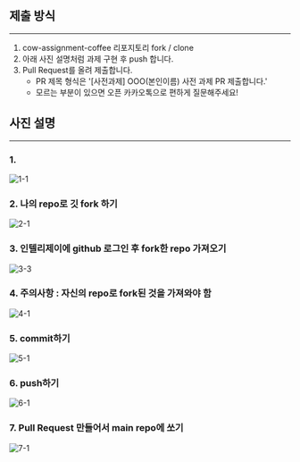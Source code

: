 ## 제출 방식

---

1. cow-assignment-coffee 리포지토리 fork / clone
2. 아래 사진 설명처럼 과제 구현 후 push 합니다.
3. Pull Request를 올려 제출합니다.
    * PR 제목 형식은 '[사전과제] OOO(본인이름) 사전 과제 PR 제출합니다.'
    * 모르는 부분이 있으면 오픈 카카오톡으로 편하게 질문해주세요!

## 사진 설명

---

### 1.

![1-1](https://github.com/user-attachments/assets/6c9978b6-482e-4f15-af74-11f48b4182c9)

### 2. 나의 repo로 깃 fork 하기

![2-1](https://github.com/user-attachments/assets/553c7026-6f3a-4739-95b7-c9036b336fdf)

### 3. 인텔리제이에 github 로그인 후 fork한 repo 가져오기

![3-3](https://github.com/user-attachments/assets/2c5b84ed-9b5f-4f67-a3ef-1dbbefa6676d)

### 4. 주의사항 : 자신의 repo로 fork된 것을 가져와야 함

![4-1](https://github.com/user-attachments/assets/d8bffdcd-40c2-4edd-97fc-63df74ce964b)

### 5. commit하기

![5-1](https://github.com/user-attachments/assets/c690c09d-9274-4717-93f9-90684cbc43f3)

### 6. push하기

![6-1](https://github.com/user-attachments/assets/dd2fc26f-e379-49b5-9f7b-f92f7b5692f8)

### 7. Pull Request 만들어서 main repo에 쏘기

![7-1](https://github.com/user-attachments/assets/c3683b67-281f-4218-a2dc-88c59f4272a9)